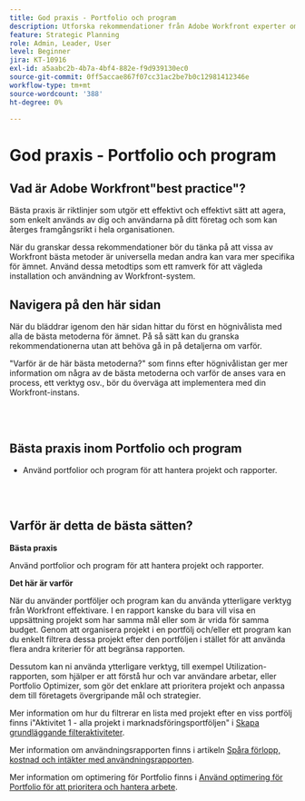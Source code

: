 ```yaml
---
title: God praxis - Portfolio och program
description: Utforska rekommendationer från Adobe Workfront experter om hur du skapar, hanterar och använder portfolior och program.
feature: Strategic Planning
role: Admin, Leader, User
level: Beginner
jira: KT-10916
exl-id: a5aabc2b-4b7a-4bf4-882e-f9d939130ec0
source-git-commit: 0ff5accae867f07cc31ac2be7b0c12981412346e
workflow-type: tm+mt
source-wordcount: '388'
ht-degree: 0%

---
```


# God praxis - Portfolio och program

## Vad är Adobe Workfront&quot;best practice&quot;?

Bästa praxis är riktlinjer som utgör ett effektivt och effektivt sätt att agera, som enkelt används av dig och användarna på ditt företag och som kan återges framgångsrikt i hela organisationen.

När du granskar dessa rekommendationer bör du tänka på att vissa av Workfront bästa metoder är universella medan andra kan vara mer specifika för ämnet. Använd dessa metodtips som ett ramverk för att vägleda installation och användning av Workfront-system.

## Navigera på den här sidan

När du bläddrar igenom den här sidan hittar du först en högnivålista med alla de bästa metoderna för ämnet. På så sätt kan du granska rekommendationerna utan att behöva gå in på detaljerna om varför.

&quot;Varför är de här bästa metoderna?&quot; som finns efter högnivålistan ger mer information om några av de bästa metoderna och varför de anses vara en process, ett verktyg osv., bör du överväga att implementera med din Workfront-instans.

</br>
</br>

## Bästa praxis inom Portfolio och program

* Använd portfolior och program för att hantera projekt och rapporter.

</br>
</br>

## Varför är detta de bästa sätten?

**Bästa praxis**

Använd portfolior och program för att hantera projekt och rapporter.

**Det här är varför**

När du använder portföljer och program kan du använda ytterligare verktyg från Workfront effektivare. I en rapport kanske du bara vill visa en uppsättning projekt som har samma mål eller som är vrida för samma budget. Genom att organisera projekt i en portfölj och/eller ett program kan du enkelt filtrera dessa projekt efter den portföljen i stället för att använda flera andra kriterier för att begränsa rapporten.

Dessutom kan ni använda ytterligare verktyg, till exempel Utilization-rapporten, som hjälper er att förstå hur och var användare arbetar, eller Portfolio Optimizer, som gör det enklare att prioritera projekt och anpassa dem till företagets övergripande mål och strategier.

Mer information om hur du filtrerar en lista med projekt efter en viss portfölj finns i&quot;Aktivitet 1 - alla projekt i marknadsföringsportföljen&quot; i [Skapa grundläggande filteraktiviteter](https://experienceleague.adobe.com/docs/workfront-learn/tutorials-workfront/reporting/basic-reporting/create-a-basic-filter-activity.html).

Mer information om användningsrapporten finns i artikeln [Spåra förlopp, kostnad och intäkter med användningsrapporten](https://experienceleague.adobe.com/docs/workfront/using/manage-resources/resource-utilization/view-utilization-information.html?lang=en#track-progress-cost-and-revenue-with-the-utilization-report).

Mer information om optimering för Portfolio finns i [Använd optimering för Portfolio för att prioritera och hantera arbete](https://experienceleague.adobe.com/docs/workfront-learn/tutorials-workfront/manage-work/portfolios/prioritize-and-manage-work-with-portfolios.html).
